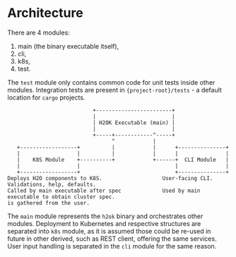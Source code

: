 # Architecture

There are 4 modules:

1. main (the binary executable itself),
1. cli,
1. k8s,
1. test.

The `test` module only contains common code for unit tests inside other modules.
Integration tests are present in `{project-root}/tests` - a default location for 
`cargo` projects.

```
                           +------------------------+
                           |                        |
                           | H2OK Executable (main) |
                           |                        |
                           +-----+------------^-----+
                                 ^            |
   +------------------+          |            |      +---------------+
   |                  |          |            |      |               |
   |    K8S Module    +----------+            +------+  CLI Module   |
   |                  |                              |               |
   +------------------+                              +---------------+
Deploys H2O components to K8S.                   User-facing CLI. Validations, help, defaults.
Called by main executable after spec             Used by main executable to obtain cluster spec.
is gathered from the user.
```

The `main` module represents the `h2ok` binary and orchestrates other modules.
Deployment to Kubernetes and respective structures are separated into `k8s` module, as it is assumed
those could be re-used in future in other derived, such as REST client, offering the same services.
User input handling is separated in the `cli` module for the same reason.